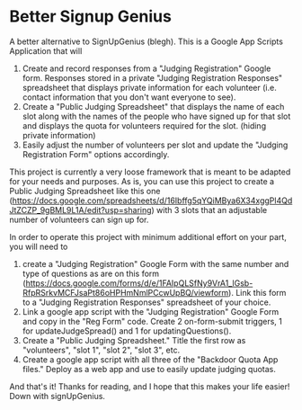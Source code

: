# Better Signup Genius
 
A better alternative to SignUpGenius (blegh). This is a Google App Scripts Application that will 
1. Create and record responses from a "Judging Registration" Google form. Responses stored in a private "Judging Registration Responses" spreadsheet that displays private information for each volunteer (i.e. contact information that you don't want everyone to see).  
2. Create a  "Public Judging Spreadsheet" that displays the name of each slot along with the names of the people who have signed up for that slot and displays the quota for volunteers required for the slot. (hiding private information)
3. Easily adjust the number of volunteers per slot and update the "Judging Registration Form" options accordingly.
    
This project is currently a very loose framework that is meant to be adapted for your needs and purposes. 
As is, you can use this project to create a Public Judging Spreadsheet like this one (https://docs.google.com/spreadsheets/d/16Ibffg5qYQiMBya6X34xggPl4QdJtZCZP_9gBML9L1A/edit?usp=sharing) with 3 slots that an adjustable number of volunteers can sign up for.

In order to operate this project with minimum additional effort on your part, you will need to 
1. create a "Judging Registration" Google Form with the same number and type of questions as are on this form (https://docs.google.com/forms/d/e/1FAIpQLSfNy9VrA1_lGsb-RfpRSrkvMCFJsaPt86oHPHmNmlPCcwUpBQ/viewform). Link this form to a "Judging Registration Responses" spreadsheet of your choice.
2. Link a google app script with the "Judging Registration" Google Form and copy in the "Reg Form" code. Create 2 on-form-submit triggers, 1 for updateJudgeSpread() and 1 for updatingQuestions().
3. Create a "Public Judging Spreadsheet." Title the first row as "volunteers", "slot 1", "slot 2", "slot 3", etc.
4. Create a google app script with all three of the "Backdoor Quota App files." Deploy as a web app and use to easily update judging quotas.
    
    
And that's it! Thanks for reading, and I hope that this makes your life easier! Down with signUpGenius.
